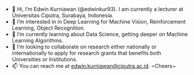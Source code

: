- 👋 Hi, I’m Edwin Kurniawan (@edwinkur93). I am currently a lecturer at Universitas Ciputra, Surabaya, Indonesia. 
- 👀 I’m interested in in Deep Learning for Machine Vision, Reinforcement Learning, Object Recognition.
- 🌱 I’m currently learning about Data Science, getting deeper on Machine Learning Algorithms.
- 💞️ I’m looking to collaborate on research either nationally or internationally to apply for research grants that benefits both Universities or Institutions.
- 📫 You can reach me at edwin.kurniawan@ciputra.ac.id. ~Cheers~

<!---
edwinkur93/edwinkur93 is a ✨ special ✨ repository because its `README.md` (this file) appears on your GitHub profile.
You can click the Preview link to take a look at your changes.
--->
